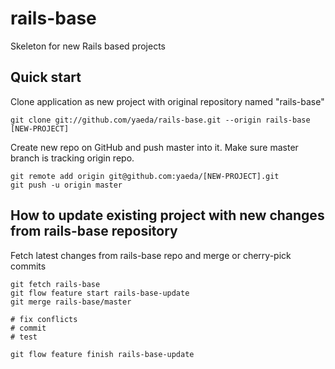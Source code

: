 rails-base
====================
Skeleton for new Rails based projects

Quick start
--------------------
Clone application as new project with original repository named "rails-base"
```
git clone git://github.com/yaeda/rails-base.git --origin rails-base [NEW-PROJECT]
```

Create new repo on GitHub and push master into it. Make sure master branch is tracking origin repo.
```
git remote add origin git@github.com:yaeda/[NEW-PROJECT].git
git push -u origin master
```

How to update existing project with new changes from rails-base repository
--------------------
Fetch latest changes from rails-base repo and merge or cherry-pick commits
```
git fetch rails-base
git flow feature start rails-base-update
git merge rails-base/master

# fix conflicts
# commit
# test

git flow feature finish rails-base-update
```
